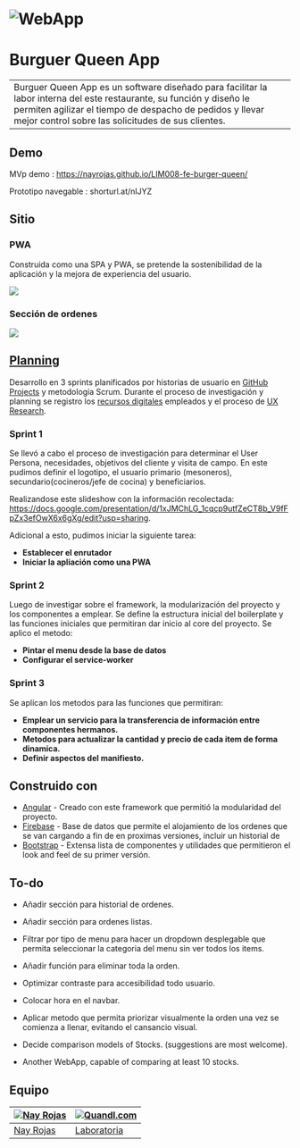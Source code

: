 # ![WebApp](https://i.ibb.co/VqsWbmp/b1.png)
# Burguer Queen App
<table>
<tr>
<td>
  Burguer Queen App es un software diseñado para facilitar la labor interna del este restaurante, su función y diseño le permiten agilizar el tiempo de despacho de pedidos y llevar mejor control sobre las solicitudes de sus clientes. 
</td>
</tr>
</table>


## Demo
MVp demo :  https://nayrojas.github.io/LIM008-fe-burger-queen/

Prototipo navegable :  shorturl.at/nIJYZ


## Sitio

### PWA
Construida como una SPA y PWA, se pretende la sostenibilidad de la aplicación y la mejora de experiencia del usuario.

![](https://i.ibb.co/88MYfLs/image.png)

### Sección de ordenes
![](https://i.ibb.co/Vg81Wb7/image.png)


## [Planning](https://github.com/NayRojas/LIM008-fe-burger-queen/projects/)

Desarrollo en 3 sprints planificados por historias de usuario en [GitHub Projects](https://github.com/NayRojas/LIM008-fe-burger-queen/projects/1) y metodología Scrum. Durante el proceso de investigación y planning se registro los [recursos digitales](https://docs.google.com/spreadsheets/d/1AVItew-iK7P0xKLuxUH2_RE7SyqOIbIeJ222PpN1AXY/edit#gid=1130921957) empleados y el proceso de [UX Research](https://docs.google.com/presentation/d/1xJMChLG_1cqcp9utfZeCT8b_V9fFpZx3efOwX6x6gXg/edit?usp=sharing).

### Sprint 1

Se llevó a cabo el proceso de investigación para determinar el User Persona, necesidades, objetivos del cliente y visita de campo. En este pudimos definir el logotipo, el usuario primario (mesoneros), secundario(cocineros/jefe de cocina) y beneficiarios.

Realizandose este slideshow con la información recolectada: https://docs.google.com/presentation/d/1xJMChLG_1cqcp9utfZeCT8b_V9fFpZx3efOwX6x6gXg/edit?usp=sharing.

Adicional a esto, pudimos iniciar la siguiente tarea:
 - **Establecer el enrutador**
- **Iniciar la apliación como una PWA**



### Sprint 2

Luego de investigar sobre el framework, la modularización del proyecto y los componentes a emplear. Se define la estructura inicial del boilerplate y las funciones iniciales que permitiran dar inicio al core del proyecto. Se aplico el metodo: 
 - **Pintar el menu desde la base de datos**
 - **Configurar el service-worker**

### Sprint 3

Se aplican los metodos para las funciones que permitiran: 

- **Emplear un servicio para la transferencia de información entre componentes hermanos.**
- **Metodos para actualizar la cantidad y precio de cada item de forma dinamica.**
- **Definir aspectos del manifiesto.**


## Construido con 

- [Angular](https://angular.io/) - Creado con este framework que permitió la modularidad del proyecto.
- [Firebase](https://developers.google.com/chart/interactive/docs/quick_start) - Base de datos que permite el alojamiento de los ordenes que se van cargando a fin de en proximas versiones, incluir un historial de
- [Bootstrap](http://getbootstrap.com/) - Extensa lista de componentes y utilidades que permitieron el look and feel de su primer versión. 


## To-do
- Añadir sección para historial de ordenes.
- Añadir sección para ordenes listas.
- Filtrar por tipo de menu para hacer un dropdown desplegable que permita seleccionar la categoria del menu sin ver todos los items.
- Añadir función para eliminar toda la orden.
- Optimizar contraste para accesibilidad todo usuario.
- Colocar hora en el navbar.
- Aplicar metodo que permita priorizar visualmente la orden una vez se comienza a llenar, evitando el cansancio visual. 


- Decide comparison models of Stocks. (suggestions are most welcome).
- Another WebApp, capable of comparing at least 10 stocks.

## Equipo

[![Nay Rojas](https://i.ibb.co/RgZVtCr/image.png)](https://github.com/iharsh234)  | [![Quandl.com](https://i.ibb.co/71FHKvt/image.png[/img][/url])](https://www.quandl.com/)
---|---
[Nay Rojas ](https://github.com/NayRojas) |[Laboratoria](https://github.com/Laboratoria)

